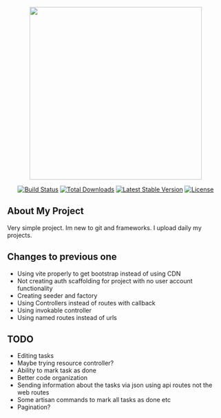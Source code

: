 <p align="center"><a href="https://laravel.com" target="_blank"><img src="https://raw.githubusercontent.com/laravel/art/master/logo-lockup/5%20SVG/2%20CMYK/1%20Full%20Color/laravel-logolockup-cmyk-red.svg" width="400"></a></p>

<p align="center">
<a href="https://travis-ci.org/laravel/framework"><img src="https://travis-ci.org/laravel/framework.svg" alt="Build Status"></a>
<a href="https://packagist.org/packages/laravel/framework"><img src="https://img.shields.io/packagist/dt/laravel/framework" alt="Total Downloads"></a>
<a href="https://packagist.org/packages/laravel/framework"><img src="https://img.shields.io/packagist/v/laravel/framework" alt="Latest Stable Version"></a>
<a href="https://packagist.org/packages/laravel/framework"><img src="https://img.shields.io/packagist/l/laravel/framework" alt="License"></a>
</p>

## About My Project
Very simple project. Im new to git and frameworks. I upload daily my projects.

## Changes to previous one
- Using vite properly to get bootstrap instead of using CDN
- Not creating auth scaffolding for project with no user account functionality
- Creating seeder and factory 
- Using Controllers instead of routes with callback
- Using invokable controller
- Using named routes instead of urls

## TODO
- Editing tasks
- Maybe trying resource controller?
- Ability to mark task as done
- Better code organization
- Sending information about the tasks via json using api routes not the web routes
- Some artisan commands to mark all tasks as done etc
- Pagination?

